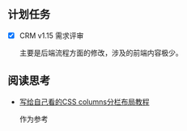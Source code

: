 ## 计划任务

* [x] CRM v1.15 需求评审

	主要是后端流程方面的修改，涉及的前端内容极少。

## 阅读思考

* [写给自己看的CSS columns分栏布局教程](https://www.zhangxinxu.com/wordpress/2019/01/css-css3-columns-layout/)

	作为参考
